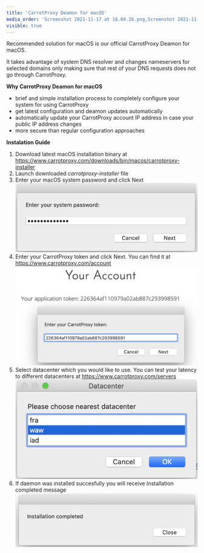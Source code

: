 ```yaml
---
title: 'CarrotProxy Deamon for macOS'
media_order: 'Screenshot 2021-11-17 at 16.04.26.png,Screenshot 2021-11-17 at 16.06.19.png,Screenshot 2021-11-17 at 16.07.16.png,Screenshot 2021-11-17 at 16.07.41.png'
visible: true
---
```


Recommended solution for macOS is our official CarrotProxy Deamon for macOS.

It takes advantage of system DNS resolver and changes nameservers for selected domains only making sure that rest of your DNS requests does not go through CarrotProxy.

**Why CarrotProxy Deamon for macOS**
* brief and simple installation process to completely configure your system for using CarrotProxy 
* get latest configuration and deamon updates automatically
* automatically update your CarrotProxy account IP address in case your public IP address changes
* more secure than regular configuration approaches

**Instalation Guide**
1. Download latest macOS installation binary at https://www.carrotproxy.com/downloads/bin/macos/carrotproxy-installer
2. Launch downloaded _carrotproxy-installer_ file
3. Enter your macOS system password and click Next
![Screenshot%202021-11-17%20at%2016.04.26](Screenshot%202021-11-17%20at%2016.04.26.png "Screenshot%202021-11-17%20at%2016.04.26")
4. Enter your CarrotProxy token and click Next. You can find it at https://www.carrotproxy.com/account
![Screenshot%202021-11-17%20at%2016.06.19](Screenshot%202021-11-17%20at%2016.06.19.png "Screenshot%202021-11-17%20at%2016.06.19")
5. Select datacenter which you would like to use. You can test your latency to different datacenters at https://www.carrotproxy.com/servers
![Screenshot%202021-11-17%20at%2016.07.16](Screenshot%202021-11-17%20at%2016.07.16.png "Screenshot%202021-11-17%20at%2016.07.16")
6. If daemon was installed succesfully you will receive Installation completed message
![Screenshot%202021-11-17%20at%2016.07.41](Screenshot%202021-11-17%20at%2016.07.41.png "Screenshot%202021-11-17%20at%2016.07.41")
